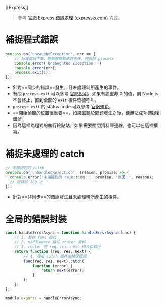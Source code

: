 [[Express]]

> 參考 [官網 Express 錯誤處理 (expressjs.com)](https://expressjs.com/zh-tw/guide/error-handling.html) 方式。

# 補捉程式錯誤
```js
process.on('uncaughtException', err => {
 	// 記錄錯誤下來，等到服務都處理完後，停掉該 process
	console.error('Uncaughted Exception！')
	console.error(err);
	process.exit(1);
});
```

- 針對==同步的錯誤==發生，且未處理時所產生的事件。
- 有關 `process.exit` 可以參考 [官網說明](https://nodejs.org/api/process.html#processexitcode)，如果有設置非 0 的值，則 Node.js 不會終止，直到全部的 `exit` 事件皆被呼叫。
- `process.exit` 的 status code 可以參考 [官網規範](https://nodejs.org/api/process.html#process_exit_codes)。
- ==開始偵聽的位置很重要==，如果監聽於問題發生之後，便無法成功捕捉到錯誤。
- 因為這裡為程式的執行終點站，如果需要關閉資料庫連線，也可以在這裡撰寫。

# 補捉未處理的 catch
```js
// 未捕捉到的 catch 
process.on('unhandledRejection', (reason, promise) => {
  console.error('未捕捉到的 rejection：', promise, '原因：', reason);
  // 記錄於 log 上
});
```

- 針對==非同步==的錯誤發生且未處理時所產生的事件。

# 全局的錯誤封裝
```js
const handleErrorAsync = function handleErrorAsync(func) {
    // 1. 暫存 func 函式
    // 2. middleware 接住 router 資料
	// 3. router 將 req、res、next 傳入和執行
    return function (req, res, next) {
        // 4. 使用 catch 條件去捕捉錯誤
        func(req, res, next).catch(
            function (error) {
                return next(error);
            }
        );
    };
};

module.exports = handleErrorAsync;
```